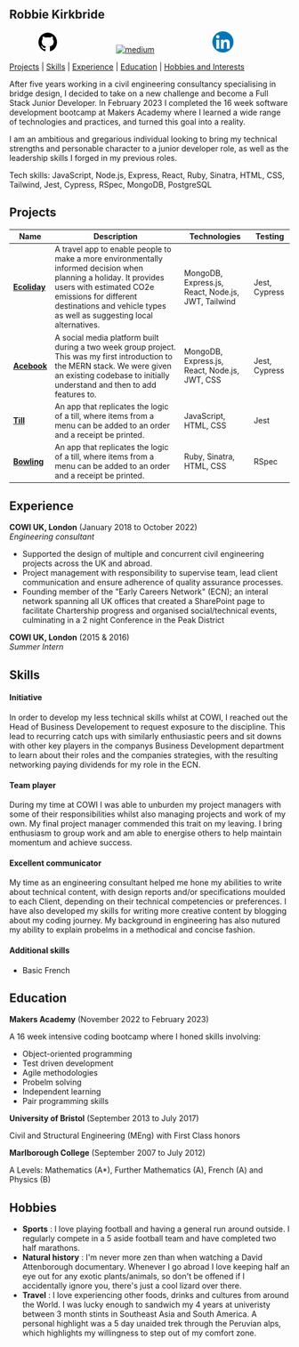 ## Robbie Kirkbride

<a href="https://github.com/rkirkbride13">
<img src="github.png" alt="github" hspace="50" height="38" width="38"></a> <a href="https://medium.com/@robbie_kirkbride">
<img src="https://cdn1.iconfinder.com/data/icons/social-media-circle-7/512/Circled_Medium_svg5-512.png" alt="medium" hspace="50" height="38" width="38"></a> <a href="https://www.linkedin.com/in/robbie-kirkbride-80103a145/">
<img src="linkedin.png" alt="linkedin" hspace="50" height="38" width="38"></a>

[Projects](#Projects) | [Skills](#Skills) | [Experience](#Experience) | [Education](#Education) | [Hobbies and Interests](#Hobbies) 

After five years working in a civil engineering consultancy specialising in bridge design, I decided to take on a new challenge and become a Full Stack Junior Developer. In February 2023 I completed the 16 week software development bootcamp at Makers Academy where I learned a wide range of technologies and practices, and turned this goal into a reality.

I am an ambitious and gregarious individual looking to bring my technical strengths and personable character to a junior developer role, as well as the leadership skills I forged in my previous roles.

Tech skills: JavaScript, Node.js, Express, React, Ruby, Sinatra, HTML, CSS, Tailwind, Jest, Cypress, RSpec, MongoDB, PostgreSQL

## Projects

| Name               | Description                                 | Technologies      | Testing
| -------------------| --------------------------------------------| ----------------- |----------
| **[Ecoliday](https://github.com/rkirkbride13/Ecoliday)**  | A travel app to enable people to make a more environmentally informed decision when planning a holiday. It provides users with estimated CO2e emissions for different destinations and vehicle types as well as suggesting local alternatives.                           | MongoDB, Express.js, React, Node.js, JWT, Tailwind | Jest, Cypress
| **[Acebook](https://github.com/rkirkbride13/acebook-mern)**      | A social media platform built during a two week group project. This was my first introduction to the MERN stack. We were given an existing codebase to initially understand and then to add features to.                               | MongoDB, Express.js, React, Node.js, JWT, CSS | Jest, Cypress              |
| **[Till](https://github.com/rkirkbride13/tech-tests/tree/main/till)**        | An app that replicates the logic of a till, where items from a menu can be added to an order and a receipt be printed.                                  | JavaScript, HTML, CSS | Jest
| **[Bowling](https://github.com/rkirkbride13/bowling-challenge-ruby)**        | An app that replicates the logic of a till, where items from a menu can be added to an order and a receipt be printed.                                  | Ruby, Sinatra, HTML, CSS | RSpec


## Experience

**COWI UK, London** (January 2018 to October 2022)  
*Engineering consultant*

- Supported the design of multiple and concurrent civil engineering projects across the UK and abroad.
- Project management with responsibility to supervise team, lead client communication and ensure adherence of quality assurance processes.
- Founding member of the "Early Careers Network" (ECN); an interal network spanning all UK offices that created a SharePoint page to facilitate Chartership progress and organised social/technical events, culminating in a 2 night Conference in the Peak District

**COWI UK, London** (2015 & 2016)  
*Summer Intern*

## Skills

#### Initiative
In order to develop my less technical skills whilst at COWI, I reached out the Head of Business Developement to request exposure to the discipline. This lead to recurring catch ups with similarly enthusiastic peers and sit downs with other key players in the companys Business Development department to learn about their roles and the companies strategies, with the resulting networking paying dividends for my role in the ECN.

#### Team player
During my time at COWI I was able to unburden my project managers with some of their responsibilities whilst also managing projects and work of my own. My final project manager commended this trait on my leaving. I bring enthusiasm to group work and am able to energise others to help maintain momentum and achieve success.

#### Excellent communicator
My time as an engineering consultant helped me hone my abilities to write about technical content, with design reports and/or specifications moulded to each Client, depending on their technical competencies or preferences. I have also developed my skills for writing more creative content by blogging about my coding journey. My background in engineering has also nutured my ability to explain probelms in a methodical and concise fashion.

#### Additional skills
- Basic French

## Education

**Makers Academy** (November 2022 to February 2023)

A 16 week intensive coding bootcamp where I honed skills involving:
- Object-oriented programming
- Test driven development
- Agile methodologies
- Probelm solving
- Independent learning
- Pair programming skills

**University of Bristol** (September 2013 to July 2017)

Civil and Structural Engineering (MEng) with First Class honors

**Marlborough College** (September 2007 to July 2012)

A Levels: Mathematics (A*), Further Mathematics (A), French (A) and Physics (B)

## Hobbies

- **Sports** : I love playing football and having a general run around outside. I regularly compete in a 5 aside football team and have completed two half marathons.
- **Natural history** : I'm never more zen than when watching a David Attenborough documentary. Whenever I go abroad I love keeping half an eye out for any exotic plants/animals, so don't be offened if I accidentally ignore you, there's just a cool lizard over there.
- **Travel** : I love experiencing other foods, drinks and cultures from around the World. I was lucky enough to sandwich my 4 years at univeristy between 3 month stints in Southeast Asia and South America. A personal highlight was a 5 day unaided trek through the Peruvian alps, which highlights my willingness to step out of my comfort zone.
